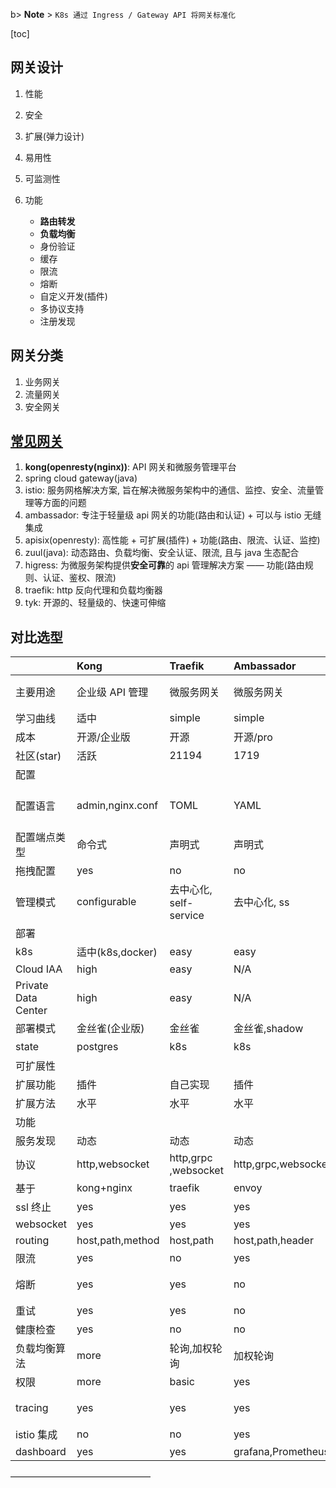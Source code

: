 b> **Note** > `K8s 通过 Ingress / Gateway API 将网关标准化`

[toc]

## 网关设计

1. 性能
2. 安全
3. 扩展(弹力设计)
4. 易用性
5. 可监测性
6. 功能

   - **路由转发**
   - **负载均衡**
   - 身份验证
   - 缓存
   - 限流
   - 熔断
   - 自定义开发(插件)
   - 多协议支持
   - 注册发现

## 网关分类

1. 业务网关
2. 流量网关
3. 安全网关

## [常见网关](https://blog.csdn.net/squirrelanimal0922/article/details/88946900)

1. **kong(openresty(nginx))**: API 网关和微服务管理平台
2. spring cloud gateway(java)
3. istio: 服务网格解决方案, 旨在解决微服务架构中的通信、监控、安全、流量管理等方面的问题
4. ambassador: 专注于轻量级 api 网关的功能(路由和认证) + 可以与 istio 无缝集成
5. apisix(openresty): 高性能 + 可扩展(插件) + 功能(路由、限流、认证、监控)
6. zuul(java): 动态路由、负载均衡、安全认证、限流, 且与 java 生态配合
7. higress: 为微服务架构提供**安全可靠**的 api 管理解决方案 —— 功能(路由规则、认证、鉴权、限流)
8. traefik: http 反向代理和负载均衡器
9. tyk: 开源的、轻量级的、快速可伸缩

## 对比选型

|                     | **Kong**         | Traefik                  | Ambassador          | Tyk                 | Zuul                   |
| :------------------ | :--------------- | :----------------------- | :------------------ | :------------------ | ---------------------- |
| 主要用途            | 企业级 API 管理  | 微服务网关               | 微服务网关          | 微服务网关          | 微服务网关             |
| 学习曲线            | 适中             | simple                   | simple              | 适中                | simple                 |
| 成本                | 开源/企业版      | 开源                     | 开源/pro            | 开源/企业版         | 开源                   |
| 社区(star)          | 活跃             | 21194                    | 1719                | 4299                | 7186                   |
| 配置                |                  |                          |                     |                     |
| 配置语言            | admin,nginx.conf | TOML                     | YAML                | Tyk REST API        | REST API,YAML 静态配置 |
| 配置端点类型        | 命令式           | 声明式                   | 声明式              | 命令式              | 命令式                 |
| 拖拽配置            | yes              | no                       | no                  | no                  | no                     |
| 管理模式            | configurable     | 去中心化, self-service   | 去中心化, ss        | 去中心化, ss        | 去中心化, ss           |
| 部署                |                  |                          |                     |                     |
| k8s                 | 适中(k8s,docker) | easy                     | easy                | 适中                | 适中                   |
| Cloud IAA           | high             | easy                     | N/A                 | easy                | easy                   |
| Private Data Center | high             | easy                     | N/A                 | easy                | easy                   |
| 部署模式            | 金丝雀(企业版)   | 金丝雀                   | 金丝雀,shadow       | 金丝雀              | 金丝雀                 |
| state               | postgres         | k8s                      | k8s                 | redis               | 内存文件               |
| 可扩展性            |                  |                          |                     |                     |
| 扩展功能            | 插件             | 自己实现                 | 插件                | 插件                | 自己实现               |
| 扩展方法            | 水平             | 水平                     | 水平                | 水平                | 水平                   |
| 功能                |                  |                          |                     |                     |
| 服务发现            | 动态             | 动态                     | 动态                | 动态                | 动态                   |
| 协议                | http,websocket   | http,grpc</br>,websocket | http,grpc,websocket | http,grpc,websocket | http                   |
| 基于                | kong+nginx       | traefik                  | envoy               | tyk                 | zuul                   |
| ssl 终止            | yes              | yes                      | yes                 | yes                 | no                     |
| websocket           | yes              | yes                      | yes                 | yes                 | no                     |
| routing             | host,path,method | host,path                | host,path,header    | host,path           |
| 限流                | yes              | no                       | yes                 | yes                 | 需要开发               |
| 熔断                | yes              | yes                      | no                  | yes                 | 需要其他组件           |
| 重试                | yes              | yes                      | no                  | yes                 | yes                    |
| 健康检查            | yes              | no                       | no                  | yes                 | yes                    |
| 负载均衡算法        | more             | 轮询,加权轮询            | 加权轮询            | 轮询                | more                   |
| 权限                | more             | basic                    | yes                 | more                | 开发实现               |
| tracing             | yes              | yes                      | yes                 | yes                 | 需要其他组件           |
| istio 集成          | no               | no                       | yes                 | no                  | no                     |
| dashboard           | yes              | yes                      | grafana,Prometheus  | yes                 | no                     |

————————————————
